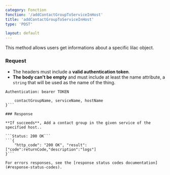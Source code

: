 ```yaml
---
category: Fonction
fonction: '/addContactGroupToServiceInHost'
title: 'addContactGroupToServiceInHost'
type: 'POST'

layout: default
---
```


This method allows users get informations about a specific lilac object.

### Request

* The headers must include a **valid authentication token**.
* **The body can't be empty** and must include at least the name attribute, a `string` that will be used as the name of the thing.

```Authentication: bearer TOKEN```
```{
    contactGroupName, serviceName, hostName
}```

### Response

**If succeeds**, Add a contact group in the given service of the specified host..

```Status: 200 OK```
```{
    "http_code": "200 OK", "result": ["code":returnCode,"description":"logs"]
}```

For errors responses, see the [response status codes documentation](#response-status-codes).